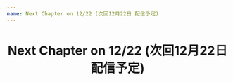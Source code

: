 ```yaml
---
name: Next Chapter on 12/22 (次回12月22日 配信予定)
---
```

<h1 style="text-align: center">Next Chapter on 12/22 (次回12月22日 配信予定)</h1>